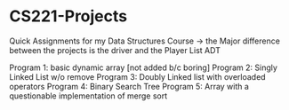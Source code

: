 # CS221-Projects
Quick Assignments for my Data Structures Course
-> the Major difference between the projects is the 
    driver and the Player List ADT
    
Program 1: basic dynamic array [not added b/c boring]
Program 2: Singly Linked List w/o remove
Program 3: Doubly Linked list with overloaded operators
Program 4: Binary Search Tree
Program 5: Array with a questionable implementation of merge sort

